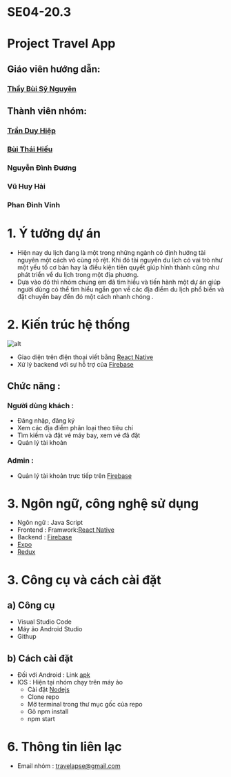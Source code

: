 # SE04-20.3
# Project Travel App
## Giáo viên hướng dẫn:
###  [Thầy Bùi Sỹ Nguyên](https://www.facebook.com/groups/3090155857777168/user/614170901/)

## Thành viên nhóm:
###  [Trần Duy Hiệp](https://www.facebook.com/duyhiep2519)
###  [Bùi Thái Hiếu](https://www.facebook.com/lionel1120/)
###  Nguyễn Đình Đương
###  Vũ Huy Hải
###  Phan Đình Vinh

# 1. Ý tưởng dự án
* Hiện nay du lịch đang là một trong những ngành có định hướng tài nguyên một cách vô cùng rõ rệt. Khi đó tài nguyên du lịch có vai trò như một yếu tố cơ bản hay là điều kiện tiên quyết giúp hình thành cũng như phát triển về du lịch trong một địa phương.
* Dựa vào đó thì nhóm chúng em đã tìm hiểu và tiến hành một dự án giúp người dùng có thể tìm hiểu ngắn gọn về các địa điểm du lịch phổ biến và đặt chuyến bay đến đó một cách nhanh chóng .
# 2. Kiến trúc hệ thống

![alt](https://scontent.fhan2-1.fna.fbcdn.net/v/t1.15752-9/133816867_314326413225670_7406264670737708448_n.png?_nc_cat=101&ccb=2&_nc_sid=ae9488&_nc_ohc=3NweuzsZrgoAX_dtdKD&_nc_ht=scontent.fhan2-1.fna&oh=602b1e4bf5d5fa5beb3f129616caba66&oe=60155E74)
*  Giao diện trên điện thoại viết bằng [React Native](https://reactnative.dev) 
*  Xử lý backend với sự hỗ trợ của [Firebase](https://firebase.google.com)
## Chức năng :
### Người dùng khách : 
* Đăng nhập, đăng ký
* Xem các địa điểm phân loại theo tiêu chí
* Tìm kiếm và đặt vé máy bay, xem vé đã đặt
* Quản lý tài khoản
### Admin :
* Quản lý tài khoản trực tiếp trên [Firebase](https://firebase.google.com)

# 3. Ngôn ngữ, công nghệ sử dụng
*  Ngôn ngữ : Java Script
*  Frontend : Framwork:[React Native](https://reactnative.dev) 
*  Backend : [Firebase](https://firebase.google.com)
*  [Expo](https://docs.expo.io/) 
*  [Redux](https://redux.js.org/)
# 3. Công cụ và cách cài đặt
## a) Công cụ
* Visual Studio Code
* Máy ảo Android Studio
* Githup
## b) Cách cài đặt
*  Đối với Android : Link [apk](https://drive.google.com/file/d/1s4uLdiyt8gNuwmnSXlGBB4DOVrN-aRxj/view?usp=sharing)
*  IOS : Hiện tại nhóm chạy trên máy ảo
   - Cài đặt [Nodejs](https://nodejs.org/en)
   - Clone repo 
   - Mở terminal trong thư mục gốc của repo
   - Gõ npm install
   - npm start
# 6. Thông tin liên lạc
* Email nhóm : travelapse@gmail.com

